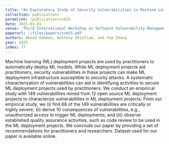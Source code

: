 ```yaml
---
title: "An Exploratory Study of Security Vulnerabilities in Machine Learning Deployment Projects"
collection: publications
permalink: /publication/svm25
date: 2025-03-01
venue: 'Third International Workshop on Software Vulnerability Management (SVM 2025)'
paperurl: '/files/papers/svm25.pdf'
authors: Akond Rahman, Anthony Skjellum, and Yue Zhang  
year: 2025
index: 77
--- 
```

Machine learning (ML) deployment projects are used by practitioners to automatically deploy ML models. While ML deployment projects aid practitioners, security vulnerabilities in these projects can make ML deployment infrastructure susceptible to security attacks. A systematic characterization of vulnerabilities can aid in identifying activities to secure ML deployment projects used by practitioners. We conduct an empirical study with 149 vulnerabilities mined from 12 open source ML deployment projects to characterize vulnerabilities in ML deployment projects. From our empirical study, we (i) find 68 of the 149 vulnerabilities are critically or highly severe; (ii) derive 10 consequences of vulnerabilities, e.g., unauthorized access to trigger ML deployments; and (iii) observe established quality assurance activities, such as code review to be used in the ML deployment projects. We conclude our paper by providing a set of recommendations for practitioners and researchers. Dataset used for our paper is available online.